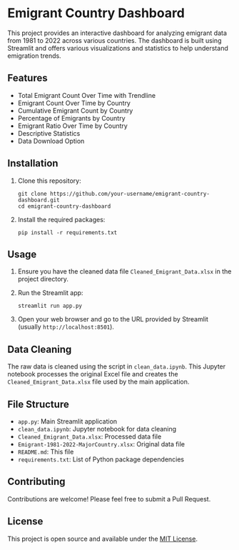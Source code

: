 # Emigrant Country Dashboard

This project provides an interactive dashboard for analyzing emigrant data from 1981 to 2022 across various countries. The dashboard is built using Streamlit and offers various visualizations and statistics to help understand emigration trends.

## Features

- Total Emigrant Count Over Time with Trendline
- Emigrant Count Over Time by Country
- Cumulative Emigrant Count by Country
- Percentage of Emigrants by Country
- Emigrant Ratio Over Time by Country
- Descriptive Statistics
- Data Download Option

## Installation

1. Clone this repository:
   ```
   git clone https://github.com/your-username/emigrant-country-dashboard.git
   cd emigrant-country-dashboard
   ```

2. Install the required packages:
   ```
   pip install -r requirements.txt
   ```

## Usage

1. Ensure you have the cleaned data file `Cleaned_Emigrant_Data.xlsx` in the project directory.

2. Run the Streamlit app:
   ```
   streamlit run app.py
   ```

3. Open your web browser and go to the URL provided by Streamlit (usually `http://localhost:8501`).

## Data Cleaning

The raw data is cleaned using the script in `clean_data.ipynb`. This Jupyter notebook processes the original Excel file and creates the `Cleaned_Emigrant_Data.xlsx` file used by the main application.

## File Structure

- `app.py`: Main Streamlit application
- `clean_data.ipynb`: Jupyter notebook for data cleaning
- `Cleaned_Emigrant_Data.xlsx`: Processed data file
- `Emigrant-1981-2022-MajorCountry.xlsx`: Original data file
- `README.md`: This file
- `requirements.txt`: List of Python package dependencies

## Contributing

Contributions are welcome! Please feel free to submit a Pull Request.

## License

This project is open source and available under the [MIT License](LICENSE).